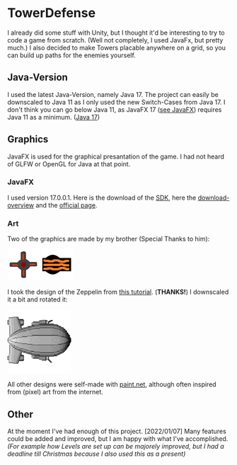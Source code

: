 # TowerDefense
I already did some stuff with Unity, but I thought it'd be interesting to try to code a game from scratch. (Well not completely, I used JavaFx, but pretty much.)
I also decided to make Towers placable anywhere on a grid, so you can build up paths for the enemies yourself.

## Java-Version
I used the latest Java-Version, namely Java 17. The project can easily be downscaled to Java 11 as I only used the new Switch-Cases from Java 17. I don't think you can go below Java 11, as JavaFX 17 ([see JavaFX](#javafx)) requires Java 11 as a minimum. ([Java 17](https://www.oracle.com/java/technologies/javase/jdk17-archive-downloads.html))

## Graphics
JavaFX is used for the graphical presantation of the game. I had not heard of GLFW or OpenGL for Java at that point.

### JavaFX
I used version 17.0.0.1. Here is the download of the [SDK](https://download2.gluonhq.com/openjfx/17.0.1/openjfx-17.0.1_windows-x64_bin-sdk.zip), here the [download-overview](https://gluonhq.com/products/javafx/) and the [official page](https://openjfx.io/).

### Art
Two of the graphics are made by my brother (Special Thanks to him):

![Quadruple-Shooter](https://github.com/Serenkii/TowerDefense/blob/main/src/main/resources/com/serenki/art/towers/FourwaysTower.png)
![FireCannon](https://github.com/Serenkii/TowerDefense/blob/main/src/main/resources/com/serenki/art/towers/FireCannon.png)

I took the design of the Zeppelin from [this tutorial](http://www.blackgolem.com/blog/learning-pixel-art-2/). (**THANKS!**) I downscaled it a bit and rotated it:

![Zeppelin](https://github.com/Serenkii/TowerDefense/blob/main/src/main/resources/com/serenki/art/enemies/Zeppelin.png)

All other designs were self-made with [paint.net](https://www.getpaint.net/), although often inspired from (pixel) art from the internet.

## Other
At the moment I've had enough of this project. [2022/01/07]
Many features could be added and improved, but I am happy with what I've accomplished. _(For example how Levels are set up can be majorely improved, but I had a deadline till Christmas because I also used this as a present)_
